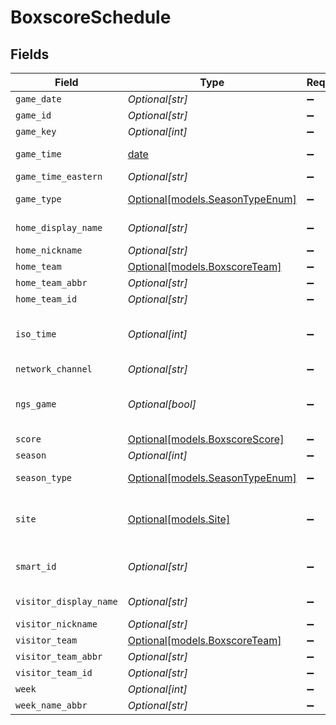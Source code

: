 # BoxscoreSchedule


## Fields

| Field                                                                | Type                                                                 | Required                                                             | Description                                                          | Example                                                              |
| -------------------------------------------------------------------- | -------------------------------------------------------------------- | -------------------------------------------------------------------- | -------------------------------------------------------------------- | -------------------------------------------------------------------- |
| `game_date`                                                          | *Optional[str]*                                                      | :heavy_minus_sign:                                                   | N/A                                                                  | 09/28/2025                                                           |
| `game_id`                                                            | *Optional[str]*                                                      | :heavy_minus_sign:                                                   | N/A                                                                  | 2025092800                                                           |
| `game_key`                                                           | *Optional[int]*                                                      | :heavy_minus_sign:                                                   | N/A                                                                  | 59892                                                                |
| `game_time`                                                          | [date](https://docs.python.org/3/library/datetime.html#date-objects) | :heavy_minus_sign:                                                   | N/A                                                                  | 2025-09-28T13:30:00Z                                                 |
| `game_time_eastern`                                                  | *Optional[str]*                                                      | :heavy_minus_sign:                                                   | N/A                                                                  | 09:30:00                                                             |
| `game_type`                                                          | [Optional[models.SeasonTypeEnum]](../models/seasontypeenum.md)       | :heavy_minus_sign:                                                   | Type of NFL season                                                   | REG                                                                  |
| `home_display_name`                                                  | *Optional[str]*                                                      | :heavy_minus_sign:                                                   | N/A                                                                  | Pittsburgh Steelers                                                  |
| `home_nickname`                                                      | *Optional[str]*                                                      | :heavy_minus_sign:                                                   | N/A                                                                  | Steelers                                                             |
| `home_team`                                                          | [Optional[models.BoxscoreTeam]](../models/boxscoreteam.md)           | :heavy_minus_sign:                                                   | N/A                                                                  |                                                                      |
| `home_team_abbr`                                                     | *Optional[str]*                                                      | :heavy_minus_sign:                                                   | N/A                                                                  | PIT                                                                  |
| `home_team_id`                                                       | *Optional[str]*                                                      | :heavy_minus_sign:                                                   | N/A                                                                  | 3900                                                                 |
| `iso_time`                                                           | *Optional[int]*                                                      | :heavy_minus_sign:                                                   | Unix timestamp in milliseconds                                       | 1759066200000                                                        |
| `network_channel`                                                    | *Optional[str]*                                                      | :heavy_minus_sign:                                                   | N/A                                                                  | NFL NETWORK                                                          |
| `ngs_game`                                                           | *Optional[bool]*                                                     | :heavy_minus_sign:                                                   | Whether Next Gen Stats are available                                 |                                                                      |
| `score`                                                              | [Optional[models.BoxscoreScore]](../models/boxscorescore.md)         | :heavy_minus_sign:                                                   | N/A                                                                  |                                                                      |
| `season`                                                             | *Optional[int]*                                                      | :heavy_minus_sign:                                                   | N/A                                                                  | 2025                                                                 |
| `season_type`                                                        | [Optional[models.SeasonTypeEnum]](../models/seasontypeenum.md)       | :heavy_minus_sign:                                                   | Type of NFL season                                                   | REG                                                                  |
| `site`                                                               | [Optional[models.Site]](../models/site.md)                           | :heavy_minus_sign:                                                   | Stadium or venue information for a game                              |                                                                      |
| `smart_id`                                                           | *Optional[str]*                                                      | :heavy_minus_sign:                                                   | N/A                                                                  | f688dfde-311e-11f0-b670-ae1250fadad1                                 |
| `visitor_display_name`                                               | *Optional[str]*                                                      | :heavy_minus_sign:                                                   | N/A                                                                  | Minnesota Vikings                                                    |
| `visitor_nickname`                                                   | *Optional[str]*                                                      | :heavy_minus_sign:                                                   | N/A                                                                  | Vikings                                                              |
| `visitor_team`                                                       | [Optional[models.BoxscoreTeam]](../models/boxscoreteam.md)           | :heavy_minus_sign:                                                   | N/A                                                                  |                                                                      |
| `visitor_team_abbr`                                                  | *Optional[str]*                                                      | :heavy_minus_sign:                                                   | N/A                                                                  | MIN                                                                  |
| `visitor_team_id`                                                    | *Optional[str]*                                                      | :heavy_minus_sign:                                                   | N/A                                                                  | 3000                                                                 |
| `week`                                                               | *Optional[int]*                                                      | :heavy_minus_sign:                                                   | N/A                                                                  | 4                                                                    |
| `week_name_abbr`                                                     | *Optional[str]*                                                      | :heavy_minus_sign:                                                   | N/A                                                                  | Week 4                                                               |